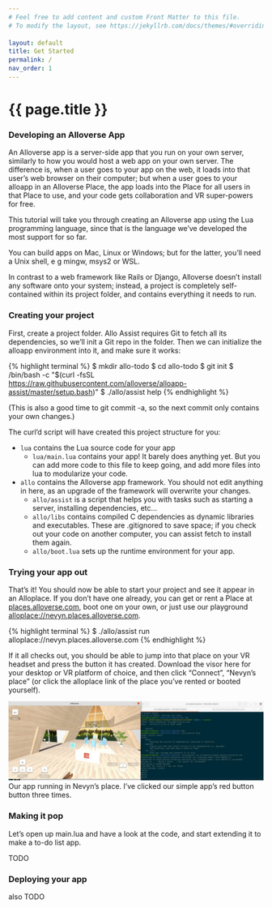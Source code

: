 ```yaml
---
# Feel free to add content and custom Front Matter to this file.
# To modify the layout, see https://jekyllrb.com/docs/themes/#overriding-theme-defaults

layout: default
title: Get Started
permalink: /
nav_order: 1
---
```


# {{ page.title }}

### Developing an Alloverse App

An Alloverse app is a server-side app that you run on your own server, similarly to how you would host a web app on your own server. The difference is, when a user goes to your app on the web, it loads into that user’s web browser on their computer; but when a user goes to your alloapp in an Alloverse Place, the app loads into the Place for all users in that Place to use, and your code gets collaboration and VR super-powers for free.

This tutorial will take you through creating an Alloverse app using the Lua programming language, since that is the language we’ve developed the most support for so far.

You can build apps on Mac, Linux or Windows; but for the latter, you’ll need a Unix shell, e g mingw, msys2 or WSL.

In contrast to a web framework like Rails or Django, Alloverse doesn’t install any software onto your system; instead, a project is completely self-contained within its project folder, and contains everything it needs to run.

### Creating your project

First, create a project folder. Allo Assist requires Git to fetch all its dependencies, so we’ll init a Git repo in the folder. Then we can initialize the alloapp environment into it, and make sure it works:

{% highlight terminal %}
$ mkdir allo-todo
$ cd allo-todo
$ git init
$ /bin/bash -c "$(curl -fsSL https://raw.githubusercontent.com/alloverse/alloapp-assist/master/setup.bash)"
$ ./allo/assist help
{% endhighlight %}

(This is also a good time to git commit -a, so the next commit only contains your own changes.)

The curl’d script will have created this project structure for you:

- `lua` contains the Lua source code for your app
  - `lua/main.lua` contains your app! It barely does anything yet. But you can add more code to this file to keep going, and add more files into lua to modularize your code.
- `allo` contains the Alloverse app framework. You should not edit anything in here, as an upgrade of the framework will overwrite your changes.
  - `allo/assist` is a script that helps you with tasks such as starting a server, installing dependencies, etc…
  - `allo/libs` contains compiled C dependencies as dynamic libraries and executables. These are .gitignored to save space; if you check out your code on another computer, you can assist fetch to install them again.
  - `allo/boot.lua` sets up the runtime environment for your app.

### Trying your app out

That’s it! You should now be able to start your project and see it appear in an Alloplace. If you don’t have one already, you can get or rent a Place at [places.alloverse.com](places.alloverse.com/), boot one on your own, or just use our playground [alloplace://nevyn.places.alloverse.com](alloplace://nevyn.places.alloverse.com/).

{% highlight terminal %}
$ ./allo/assist run alloplace://nevyn.places.alloverse.com
{% endhighlight %}

If it all checks out, you should be able to jump into that place on your VR headset and press the button it has created. Download the visor here for your desktop or VR platform of choice, and then click “Connect”, “Nevyn’s place” (or click the alloplace link of the place you’ve rented or booted yourself).

![This is a alt text.](/assets/images/hello-world-1024x318.jpg "This is a sample image.")
Our app running in Nevyn’s place. I’ve clicked our simple app’s red button button three times.

### Making it pop

Let’s open up main.lua and have a look at the code, and start extending it to make a to-do list app.

TODO

### Deploying your app

also TODO

